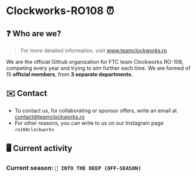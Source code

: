 # Clockworks-RO108 :alarm_clock:
## :question: Who are we?
> For more detailed information, visit www.teamclockworks.ro

We are the official Github organization for FTC team Clockworks RO-108, competing every year and trying to aim further each time. We are formed of 15 **official members**, from __3 separate departments.__

## ✉️ Contact
* To contact us, for collaborating or sponsor offers, write an email at contact@teamclockworks.ro <br>
* For other reasons, you can write to us on our Instagram page ``ro108clockworks``

## 🖥️ Current activity
### Current season: ``🐬 INTO THE DEEP (OFF-SEASON)``
